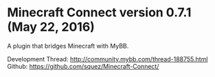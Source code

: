 # Minecraft Connect version 0.7.1 (May 22, 2016)
A plugin that bridges Minecraft with MyBB.

Development Thread: http://community.mybb.com/thread-188755.html
Github: https://github.com/squez/Minecraft-Connect/